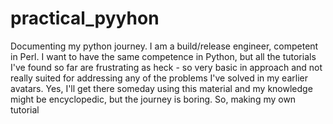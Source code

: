 # practical_pyyhon
Documenting my python journey.  I am a build/release engineer, competent in Perl.  I want to have the same competence in Python, but all the tutorials I've found so far are frustrating as heck - so very basic in approach and not really suited for addressing any of the problems I've solved in my earlier avatars.  Yes, I'll get there someday using this material and my knowledge might be encyclopedic, but the journey is boring.  So, making my own tutorial  
